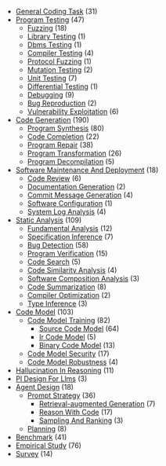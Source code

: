 - [General Coding Task](data/papers/labels/general_coding_task.md)   (31)
- [Program Testing](data/papers/labels/program_testing.md)   (47)
  - [Fuzzing](data/papers/labels/fuzzing.md)   (18)
  - [Library Testing](data/papers/labels/library_testing.md)   (1)
  - [Dbms Testing](data/papers/labels/DBMS_testing.md)   (1)
  - [Compiler Testing](data/papers/labels/compiler_testing.md)   (4)
  - [Protocol Fuzzing](data/papers/labels/protocol_fuzzing.md)   (1)
  - [Mutation Testing](data/papers/labels/mutation_testing.md)   (2)
  - [Unit Testing](data/papers/labels/unit_testing.md)   (7)
  - [Differential Testing](data/papers/labels/differential_testing.md)   (1)
  - [Debugging](data/papers/labels/debugging.md)   (9)
  - [Bug Reproduction](data/papers/labels/bug_reproduction.md)   (2)
  - [Vulnerability Exploitation](data/papers/labels/vulnerability_exploitation.md)   (6)
- [Code Generation](data/papers/labels/code_generation.md)   (190)
  - [Program Synthesis](data/papers/labels/program_synthesis.md)   (80)
  - [Code Completion](data/papers/labels/code_completion.md)   (22)
  - [Program Repair](data/papers/labels/program_repair.md)   (38)
  - [Program Transformation](data/papers/labels/program_transformation.md)   (26)
  - [Program Decompilation](data/papers/labels/program_decompilation.md)   (5)
- [Software Maintenance And Deployment](data/papers/labels/software_maintenance_and_deployment.md)   (18)
  - [Code Review](data/papers/labels/code_review.md)   (6)
  - [Documentation Generation](data/papers/labels/documentation_generation.md)   (2)
  - [Commit Message Generation](data/papers/labels/commit_message_generation.md)   (4)
  - [Software Configuration](data/papers/labels/software_configuration.md)   (1)
  - [System Log Analysis](data/papers/labels/system_log_analysis.md)   (4)
- [Static Analysis](data/papers/labels/static_analysis.md)   (109)
  - [Fundamental Analysis](data/papers/labels/fundamental_analysis.md)   (12)
  - [Specification Inference](data/papers/labels/specification_inference.md)   (7)
  - [Bug Detection](data/papers/labels/bug_detection.md)   (58)
  - [Program Verification](data/papers/labels/program_verification.md)   (15)
  - [Code Search](data/papers/labels/code_search.md)   (5)
  - [Code Similarity Analysis](data/papers/labels/code_similarity_analysis.md)   (4)
  - [Software Composition Analysis](data/papers/labels/software_composition_analysis.md)   (3)
  - [Code Summarization](data/papers/labels/code_summarization.md)   (8)
  - [Compiler Optimization](data/papers/labels/compiler_optimization.md)   (2)
  - [Type Inference](data/papers/labels/type_inference.md)   (3)
- [Code Model](data/papers/labels/code_model.md)   (103)
  - [Code Model Training](data/papers/labels/code_model_training.md)   (82)
    - [Source Code Model](data/papers/labels/source_code_model.md)   (64)
    - [Ir Code Model](data/papers/labels/IR_code_model.md)   (5)
    - [Binary Code Model](data/papers/labels/binary_code_model.md)   (13)
  - [Code Model Security](data/papers/labels/code_model_security.md)   (17)
  - [Code Model Robustness](data/papers/labels/code_model_robustness.md)   (4)
- [Hallucination In Reasoning](data/papers/labels/hallucination_in_reasoning.md)   (11)
- [Pl Design For Llms](data/papers/labels/PL_design_for_LLMs.md)   (3)
- [Agent Design](data/papers/labels/agent_design.md)   (18)
  - [Prompt Strategy](data/papers/labels/prompt_strategy.md)   (36)
    - [Retrieval-augmented Generation](data/papers/labels/retrieval-augmented_generation.md)   (7)
    - [Reason With Code](data/papers/labels/reason_with_code.md)   (17)
    - [Sampling And Ranking](data/papers/labels/sampling_and_ranking.md)   (3)
  - [Planning](data/papers/labels/planning.md)   (8)
- [Benchmark](data/papers/labels/benchmark.md)   (41)
- [Empirical Study](data/papers/labels/empirical_study.md)   (76)
- [Survey](data/papers/labels/survey.md)   (14)
